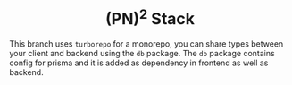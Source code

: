 <h1 align="center">
    (PN)<sup>2</sup> Stack
</h1>

This branch uses `turborepo` for a monorepo, you can share types between your client and backend using the `db` package. The `db` package contains config for prisma and it is added as dependency in frontend as well as backend.